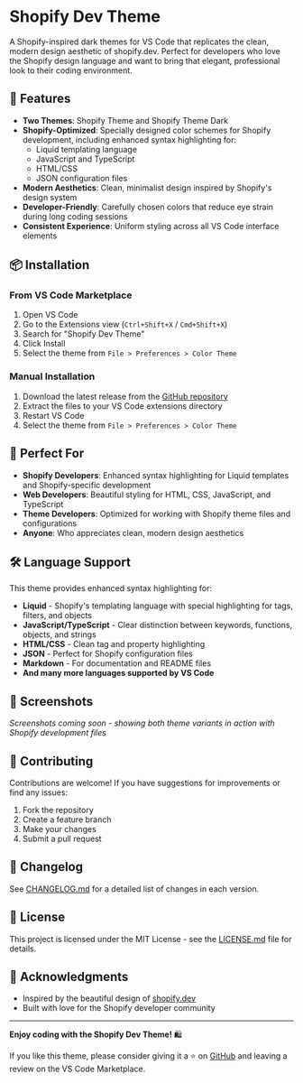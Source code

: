 # Shopify Dev Theme

A Shopify-inspired dark themes for VS Code that replicates the clean, modern design aesthetic of shopify.dev. Perfect for developers who love the Shopify design language and want to bring that elegant, professional look to their coding environment.

## 🎨 Features

- **Two Themes**: Shopify Theme and Shopify Theme Dark
- **Shopify-Optimized**: Specially designed color schemes for Shopify development, including enhanced syntax highlighting for:
  - Liquid templating language
  - JavaScript and TypeScript
  - HTML/CSS
  - JSON configuration files
- **Modern Aesthetics**: Clean, minimalist design inspired by Shopify's design system
- **Developer-Friendly**: Carefully chosen colors that reduce eye strain during long coding sessions
- **Consistent Experience**: Uniform styling across all VS Code interface elements

## 📦 Installation

### From VS Code Marketplace

1. Open VS Code
2. Go to the Extensions view (`Ctrl+Shift+X` / `Cmd+Shift+X`)
3. Search for "Shopify Dev Theme"
4. Click Install
5. Select the theme from `File > Preferences > Color Theme`

### Manual Installation

1. Download the latest release from the [GitHub repository](https://github.com/ecmasx/shopify-dev-theme)
2. Extract the files to your VS Code extensions directory
3. Restart VS Code
4. Select the theme from `File > Preferences > Color Theme`

## 🎯 Perfect For

- **Shopify Developers**: Enhanced syntax highlighting for Liquid templates and Shopify-specific development
- **Web Developers**: Beautiful styling for HTML, CSS, JavaScript, and TypeScript
- **Theme Developers**: Optimized for working with Shopify theme files and configurations
- **Anyone**: Who appreciates clean, modern design aesthetics

## 🛠️ Language Support

This theme provides enhanced syntax highlighting for:

- **Liquid** - Shopify's templating language with special highlighting for tags, filters, and objects
- **JavaScript/TypeScript** - Clear distinction between keywords, functions, objects, and strings
- **HTML/CSS** - Clean tag and property highlighting
- **JSON** - Perfect for Shopify configuration files
- **Markdown** - For documentation and README files
- **And many more languages supported by VS Code**

## 📸 Screenshots

_Screenshots coming soon - showing both theme variants in action with Shopify development files_

## 🤝 Contributing

Contributions are welcome! If you have suggestions for improvements or find any issues:

1. Fork the repository
2. Create a feature branch
3. Make your changes
4. Submit a pull request

## 📝 Changelog

See [CHANGELOG.md](CHANGELOG.md) for a detailed list of changes in each version.

## 📄 License

This project is licensed under the MIT License - see the [LICENSE.md](LICENSE.md) file for details.

## 💫 Acknowledgments

- Inspired by the beautiful design of [shopify.dev](https://shopify.dev/docs/api/liquid)
- Built with love for the Shopify developer community

---

**Enjoy coding with the Shopify Dev Theme!** 🛍️

If you like this theme, please consider giving it a ⭐ on [GitHub](https://github.com/ecmasx/shopify-dev-theme) and leaving a review on the VS Code Marketplace.
